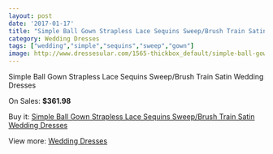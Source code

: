 ```yaml
---
layout: post
date: '2017-01-17'
title: "Simple Ball Gown Strapless Lace Sequins Sweep/Brush Train Satin Wedding Dresses"
category: Wedding Dresses
tags: ["wedding","simple","sequins","sweep","gown"]
image: http://www.dressesular.com/1565-thickbox_default/simple-ball-gown-strapless-lace-sequins-sweep-brush-train-satin-wedding-dresses.jpg
---
```

Simple Ball Gown Strapless Lace Sequins Sweep/Brush Train Satin Wedding Dresses

On Sales: **$361.98**
<a href="https://www.dressesular.com/wedding-dresses/553-simple-ball-gown-strapless-lace-sequins-sweep-brush-train-satin-wedding-dresses.html"><amp-img layout="responsive" width="600" height="600" src="//www.dressesular.com/1565-thickbox_default/simple-ball-gown-strapless-lace-sequins-sweep-brush-train-satin-wedding-dresses.jpg" alt="Simple Ball Gown Strapless Lace Sequins Sweep/Brush Train Satin Wedding Dresses 0" /></a>
<a href="https://www.dressesular.com/wedding-dresses/553-simple-ball-gown-strapless-lace-sequins-sweep-brush-train-satin-wedding-dresses.html"><amp-img layout="responsive" width="600" height="600" src="//www.dressesular.com/1567-thickbox_default/simple-ball-gown-strapless-lace-sequins-sweep-brush-train-satin-wedding-dresses.jpg" alt="Simple Ball Gown Strapless Lace Sequins Sweep/Brush Train Satin Wedding Dresses 1" /></a>
<a href="https://www.dressesular.com/wedding-dresses/553-simple-ball-gown-strapless-lace-sequins-sweep-brush-train-satin-wedding-dresses.html"><amp-img layout="responsive" width="600" height="600" src="//www.dressesular.com/1566-thickbox_default/simple-ball-gown-strapless-lace-sequins-sweep-brush-train-satin-wedding-dresses.jpg" alt="Simple Ball Gown Strapless Lace Sequins Sweep/Brush Train Satin Wedding Dresses 2" /></a>

Buy it: [Simple Ball Gown Strapless Lace Sequins Sweep/Brush Train Satin Wedding Dresses](https://www.dressesular.com/wedding-dresses/553-simple-ball-gown-strapless-lace-sequins-sweep-brush-train-satin-wedding-dresses.html "Simple Ball Gown Strapless Lace Sequins Sweep/Brush Train Satin Wedding Dresses")

View more: [Wedding Dresses](https://www.dressesular.com/3-wedding-dresses "Wedding Dresses")